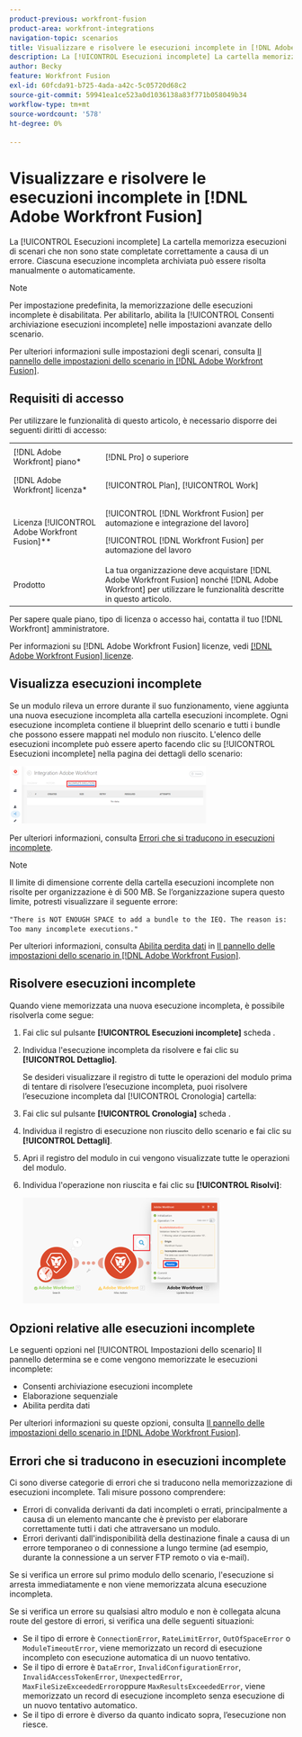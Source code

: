 ```yaml
---
product-previous: workfront-fusion
product-area: workfront-integrations
navigation-topic: scenarios
title: Visualizzare e risolvere le esecuzioni incomplete in [!DNL Adobe Workfront Fusion]
description: La [!UICONTROL Esecuzioni incomplete] La cartella memorizza esecuzioni di scenari che non sono state completate correttamente a causa di un errore. Ciascuna esecuzione incompleta archiviata può essere risolta manualmente o automaticamente.
author: Becky
feature: Workfront Fusion
exl-id: 60fcda91-b725-4ada-a42c-5c05720d68c2
source-git-commit: 59941ea1ce523a0d1036138a83f771b058049b34
workflow-type: tm+mt
source-wordcount: '578'
ht-degree: 0%

---
```


# Visualizzare e risolvere le esecuzioni incomplete in [!DNL Adobe Workfront Fusion]

La [!UICONTROL Esecuzioni incomplete] La cartella memorizza esecuzioni di scenari che non sono state completate correttamente a causa di un errore. Ciascuna esecuzione incompleta archiviata può essere risolta manualmente o automaticamente.

>[!NOTE]
>
>Per impostazione predefinita, la memorizzazione delle esecuzioni incomplete è disabilitata. Per abilitarlo, abilita la [!UICONTROL Consenti archiviazione esecuzioni incomplete] nelle impostazioni avanzate dello scenario.
>
>Per ulteriori informazioni sulle impostazioni degli scenari, consulta [Il pannello delle impostazioni dello scenario in [!DNL Adobe Workfront Fusion]](../../workfront-fusion/scenarios/scenario-settings-panel.md).

## Requisiti di accesso

Per utilizzare le funzionalità di questo articolo, è necessario disporre dei seguenti diritti di accesso:

<table style="table-layout:auto">  
 <col> 
 <col> 
 <tbody> 
  <tr> 
    <td role="rowheader">[!DNL Adobe Workfront] piano*</td> 
   <td> <p>[!DNL Pro] o superiore</p> </td> 
  </tr> 
  <tr data-mc-conditions=""> 
   <td role="rowheader">[!DNL Adobe Workfront] licenza*</td> 
   <td> <p>[!UICONTROL Plan], [!UICONTROL Work]</p> </td> 
  </tr> 
  <tr> 
   <td role="rowheader">Licenza [!UICONTROL Adobe Workfront Fusion]**</td> 
  <td> <p>[!UICONTROL [!DNL Workfront Fusion] per automazione e integrazione del lavoro] </p><p>[!UICONTROL [!DNL Workfront Fusion] per automazione del lavoro </p>  </td>  
  </tr> 
  <tr> 
   <td role="rowheader">Prodotto</td> 
   <td>La tua organizzazione deve acquistare [!DNL Adobe Workfront Fusion] nonché [!DNL Adobe Workfront] per utilizzare le funzionalità descritte in questo articolo.</td> 
  </tr> 
 </tbody> 
</table>

Per sapere quale piano, tipo di licenza o accesso hai, contatta il tuo [!DNL Workfront] amministratore.

Per informazioni su [!DNL Adobe Workfront Fusion] licenze, vedi [[!DNL Adobe Workfront Fusion] licenze](../../workfront-fusion/get-started/license-automation-vs-integration.md).

## Visualizza esecuzioni incomplete

Se un modulo rileva un errore durante il suo funzionamento, viene aggiunta una nuova esecuzione incompleta alla cartella esecuzioni incomplete. Ogni esecuzione incompleta contiene il blueprint dello scenario e tutti i bundle che possono essere mappati nel modulo non riuscito. L&#39;elenco delle esecuzioni incomplete può essere aperto facendo clic su [!UICONTROL Esecuzioni incomplete] nella pagina dei dettagli dello scenario:

![](assets/incomplete-executions-tab-350x102.png)

Per ulteriori informazioni, consulta [Errori che si traducono in esecuzioni incomplete](#errors-resulting-into-incomplete-executions).

>[!NOTE]
>
>Il limite di dimensione corrente della cartella esecuzioni incomplete non risolte per organizzazione è di 500 MB. Se l’organizzazione supera questo limite, potresti visualizzare il seguente errore:
>
>`"There is NOT ENOUGH SPACE to add a bundle to the IEQ. The reason is: Too many incomplete executions."`
>
>Per ulteriori informazioni, consulta [Abilita perdita dati](../../workfront-fusion/scenarios/scenario-settings-panel.md#enable) in [Il pannello delle impostazioni dello scenario in [!DNL Adobe Workfront Fusion]](../../workfront-fusion/scenarios/scenario-settings-panel.md).

## Risolvere esecuzioni incomplete

Quando viene memorizzata una nuova esecuzione incompleta, è possibile risolverla come segue:

1. Fai clic sul pulsante **[!UICONTROL Esecuzioni incomplete]** scheda .
1. Individua l&#39;esecuzione incompleta da risolvere e fai clic su **[!UICONTROL Dettaglio]**.


   Se desideri visualizzare il registro di tutte le operazioni del modulo prima di tentare di risolvere l’esecuzione incompleta, puoi risolvere l’esecuzione incompleta dal [!UICONTROL Cronologia] cartella:

1. Fai clic sul pulsante **[!UICONTROL Cronologia]** scheda .
1. Individua il registro di esecuzione non riuscito dello scenario e fai clic su **[!UICONTROL Dettagli]**.
1. Apri il registro del modulo in cui vengono visualizzate tutte le operazioni del modulo.
1. Individua l&#39;operazione non riuscita e fai clic su **[!UICONTROL Risolvi]**:

   ![](assets/resolve-btn-350x188.png)

## Opzioni relative alle esecuzioni incomplete

Le seguenti opzioni nel [!UICONTROL Impostazioni dello scenario] Il pannello determina se e come vengono memorizzate le esecuzioni incomplete:

* Consenti archiviazione esecuzioni incomplete
* Elaborazione sequenziale
* Abilita perdita dati

Per ulteriori informazioni su queste opzioni, consulta [Il pannello delle impostazioni dello scenario in [!DNL Adobe Workfront Fusion]](../../workfront-fusion/scenarios/scenario-settings-panel.md).

## Errori che si traducono in esecuzioni incomplete

Ci sono diverse categorie di errori che si traducono nella memorizzazione di esecuzioni incomplete. Tali misure possono comprendere:

* Errori di convalida derivanti da dati incompleti o errati, principalmente a causa di un elemento mancante che è previsto per elaborare correttamente tutti i dati che attraversano un modulo.
* Errori derivanti dall&#39;indisponibilità della destinazione finale a causa di un errore temporaneo o di connessione a lungo termine (ad esempio, durante la connessione a un server FTP remoto o via e-mail).

Se si verifica un errore sul primo modulo dello scenario, l&#39;esecuzione si arresta immediatamente e non viene memorizzata alcuna esecuzione incompleta.

Se si verifica un errore su qualsiasi altro modulo e non è collegata alcuna route del gestore di errori, si verifica una delle seguenti situazioni:

* Se il tipo di errore è `ConnectionError`, `RateLimitError`, `OutOfSpaceError` o `ModuleTimeoutError`, viene memorizzato un record di esecuzione incompleto con esecuzione automatica di un nuovo tentativo.
* Se il tipo di errore è `DataError`, `InvalidConfigurationError`, `InvalidAccessTokenError`, `UnexpectedError`, `MaxFileSizeExceededError`oppure `MaxResultsExceededError`, viene memorizzato un record di esecuzione incompleto senza esecuzione di un nuovo tentativo automatico.
* Se il tipo di errore è diverso da quanto indicato sopra, l’esecuzione non riesce.
